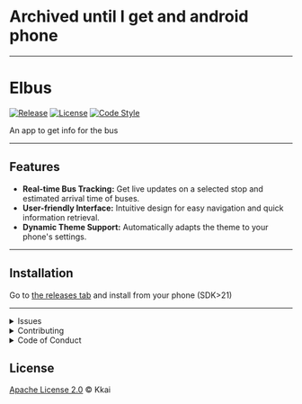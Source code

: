 # Archived until I get and android phone

---

# Elbus
[![Release](https://img.shields.io/github/v/release/Kkaiyuanwg/Elbus)](https://github.com/Kkaiyuanwg/Elbus/releases)
[![License](https://img.shields.io/badge/license-Apache_License_2.0-orange.svg)](https://opensource.org/licenses/MIT)
[![Code Style](https://img.shields.io/badge/code-Kotlin-blue.svg)](https://kotlinlang.org/docs/reference/coding-conventions.html)

An app to get info for the bus

---

## Features

- **Real-time Bus Tracking:** Get live updates on a selected stop and estimated arrival time of buses.
- **User-friendly Interface:** Intuitive design for easy navigation and quick information retrieval.
- **Dynamic Theme Support:** Automatically adapts the theme to your phone's settings.
---

## Installation

Go to [the releases tab](https://github.com/Kkaiyuanwg/Elbus/releases) and install from your phone (SDK>21)

---

<details><summary>Issues</summary>
  
If you encounter any problems or have suggestions for improvements, please [open a new issue](https://github.com/Kkaiyuanwg/Elbus/issues).

</details>

<details><summary>Contributing</summary>
We welcome contributions to the app. If you'd like to contribute to the project, follow these steps:

1. Fork the repository.
2. Create a new branch (`git checkout -b feature/new-feature`).
3. Make your changes and commit (`git commit -m 'Add new feature'`).
4. Push the branch (`git push origin feature/new-feature`).
5. Create a new Pull Request.
See [CONTRIBUTING.md](./CONTRIBUTING.md).

</details>

<details><summary>Code of Conduct</summary>

See [CODE_OF_CONDUCT.md](./CODE_OF_CONDUCT.md).
</details>

## License

[Apache License 2.0](./LICENSE) © Kkai
